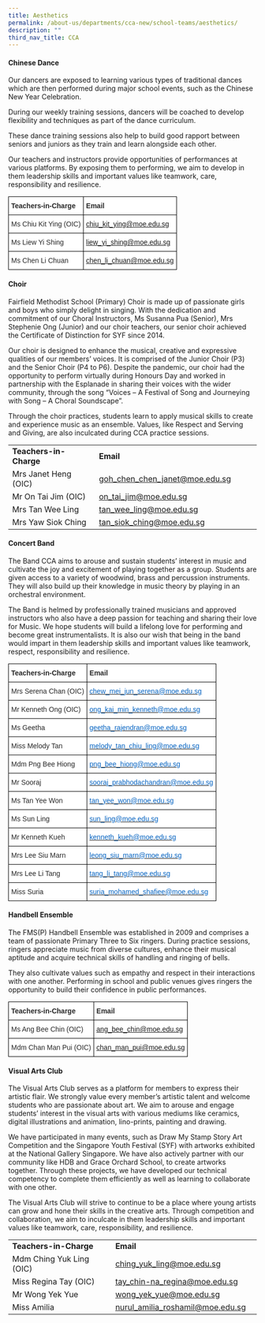 ```yaml
---
title: Aesthetics
permalink: /about-us/departments/cca-new/school-teams/aesthetics/
description: ""
third_nav_title: CCA
---
```

<h4><strong>Chinese Dance</strong></h4>
<p>Our dancers are exposed to learning various types of traditional dances which are then performed during major school events, such as the Chinese New Year Celebration.&nbsp;</p>
<p>During our weekly training sessions, dancers will be coached to develop flexibility and techniques as part of the dance curriculum.&nbsp;</p>
<p>These dance training sessions also help to build good rapport between seniors and juniors as they train and learn alongside each other.&nbsp;</p>
<p>Our teachers and instructors provide opportunities of performances at various platforms. By exposing them to performing, we aim to develop in them leadership skills and important values like teamwork, care, responsibility and resilience.</p>
<style type="text/css">
.tg  {border-collapse:collapse;border-spacing:0;}
.tg td{border-color:black;border-style:solid;border-width:1px;font-family:Arial, sans-serif;font-size:14px;
  overflow:hidden;padding:10px 5px;word-break:normal;}
.tg th{border-color:black;border-style:solid;border-width:1px;font-family:Arial, sans-serif;font-size:14px;
  font-weight:normal;overflow:hidden;padding:10px 5px;word-break:normal;}
.tg .tg-9v25{background-color:#FFF;color:#414CA0;text-align:left;text-decoration:underline;vertical-align:top}
.tg .tg-7zkw{background-color:#FFF;color:#282828;text-align:left;vertical-align:top}
.tg .tg-hr73{background-color:#FFF;color:#282828;font-weight:bold;text-align:left;vertical-align:top}
</style>
<table class="tg">
<thead>
  <tr>
    <th class="tg-hr73"><span style="color:#282828">Teachers-in-Charge</span></th>
    <th class="tg-hr73"><span style="color:#282828">Email</span></th>
  </tr>
</thead>
<tbody>
  <tr>
    <td class="tg-7zkw"><span style="color:#282828">Ms Chiu Kit Ying (OIC)</span></td>
    <td class="tg-9v25"><a href="mailto:chiu_kit_ying@moe.edu.sg">chiu_kit_ying@moe.edu.sg</a></td>
  </tr>
  <tr>
    <td class="tg-7zkw"><span style="color:#282828">Ms Liew Yi Shing</span></td>
    <td class="tg-9v25"><a href="mailto:liew_yi_shing@moe.edu.sg">liew_yi_shing@moe.edu.sg</a></td>
  </tr>
  <tr>
    <td class="tg-7zkw"><span style="color:#282828">Ms Chen Li Chuan</span></td>
    <td class="tg-9v25"><a href="mailto:chen_li_chuan@moe.edu.sg">chen_li_chuan@moe.edu.sg</a></td>
  </tr>
</tbody>
</table>
<h4><strong>Choir</strong></h4>
<p>Fairfield Methodist School (Primary) Choir is made up of passionate girls and boys who simply delight in singing. With the dedication and commitment of our Choral Instructors, Ms Susanna Pua (Senior), Mrs Stephenie Ong (Junior) and our choir teachers, our senior choir achieved the Certificate of Distinction for SYF since 2014.</p>
<p>Our choir is designed to enhance the musical, creative and expressive qualities of our members’ voices. It is comprised of the Junior Choir (P3) and the Senior Choir (P4 to P6). Despite the pandemic, our choir had the opportunity to perform virtually during Honours Day and worked in partnership with the Esplanade in sharing their voices with the wider community, through the song “Voices – A Festival of Song and Journeying with Song – A Choral Soundscape”.</p>
<p>Through the choir practices, students learn to apply musical skills to create and experience music as an ensemble. Values, like Respect and Serving and Giving, are also inculcated during CCA practice sessions.</p>
<table>
<tbody>
<tr>
<td width="186"><strong>Teachers-in-Charge</strong></td>
<td width="327"><strong>Email</strong></td>
</tr>
<tr>
<td width="186">Mrs Janet Heng (OIC)</td>
<td width="327"><a href="mailto:goh_chen_chen_janet@moe.edu.sg">goh_chen_chen_janet@moe.edu.sg</a></td>
</tr>
<tr>
<td width="186">Mr On Tai Jim (OIC)</td>
<td width="327"><a href="mailto:on_tai_jim@moe.edu.sg">on_tai_jim@moe.edu.sg</a></td>
</tr>
<tr>
<td width="186">Mrs Tan Wee Ling</td>
<td width="327"><a href="mailto:tan_wee_ling@moe.edu.sg">tan_wee_ling@moe.edu.sg</a></td>
</tr>
<tr>
<td width="186">Mrs Yaw Siok Ching</td>
<td width="327"><a href="mailto:tan_siok_ching@moe.edu.sg">tan_siok_ching@moe.edu.sg</a></td>
</tr>
</tbody>
</table>
<h4><strong>Concert Band</strong></h4>
<p>The Band CCA aims to arouse and sustain students’ interest in music and cultivate the joy and excitement of playing together as a group. Students are given access to a variety of woodwind, brass and percussion instruments. They will also build up their knowledge in music theory by playing in an orchestral environment.&nbsp;</p>
<p>The Band is helmed by professionally trained musicians and approved instructors who also have a deep passion for teaching and sharing their love for Music. We hope students will build a lifelong love for performing and become great instrumentalists. It is also our wish that being in the band would impart in them leadership skills and important values like teamwork, respect, responsibility and resilience.</p>
<style type="text/css">
.tg  {border-collapse:collapse;border-spacing:0;}
.tg td{border-color:black;border-style:solid;border-width:1px;font-family:Arial, sans-serif;font-size:14px;
  overflow:hidden;padding:10px 5px;word-break:normal;}
.tg th{border-color:black;border-style:solid;border-width:1px;font-family:Arial, sans-serif;font-size:14px;
  font-weight:normal;overflow:hidden;padding:10px 5px;word-break:normal;}
.tg .tg-7zkw{background-color:#FFF;color:#282828;text-align:left;vertical-align:top}
.tg .tg-hr73{background-color:#FFF;color:#282828;font-weight:bold;text-align:left;vertical-align:top}
.tg .tg-wogo{background-color:#FFF;color:#0563C1;text-align:left;text-decoration:underline;vertical-align:top}
</style>
<table class="tg">
<thead>
  <tr>
    <th class="tg-hr73"><span style="color:#282828">Teachers-in-Charge</span></th>
    <th class="tg-hr73"><span style="color:#282828">Email</span></th>
  </tr>
</thead>
<tbody>
  <tr>
    <td class="tg-7zkw"><span style="color:#282828">Mrs Serena Chan (OIC)</span></td>
    <td class="tg-wogo"><a href="mailto:chew_mei_jun_serena@moe.edu.sg"><span style="color:#0563C1">chew_mei_jun_serena@moe.edu.sg</span></a></td>
  </tr>
  <tr>
    <td class="tg-7zkw"><span style="color:#282828">Mr Kenneth Ong (OIC)</span></td>
    <td class="tg-wogo"><a href="mailto:ong_kai_min_kenneth@moe.edu.sg"><span style="color:#0563C1">ong_kai_min_kenneth@moe.edu.sg</span></a></td>
  </tr>
  <tr>
    <td class="tg-7zkw"><span style="color:#282828">Ms Geetha</span></td>
    <td class="tg-wogo"><a href="mailto:geetha_rajendran@moe.edu.sg"><span style="color:#0563C1">geetha_rajendran@moe.edu.sg</span></a></td>
  </tr>
  <tr>
    <td class="tg-7zkw"><span style="color:#282828">Miss Melody Tan</span></td>
    <td class="tg-wogo"><a href="mailto:melody_tan_chiu_ling@moe.edu.sg"><span style="color:#0563C1">melody_tan_chiu_ling@moe.edu.sg</span></a></td>
  </tr>
  <tr>
    <td class="tg-7zkw"><span style="color:#282828">Mdm Png Bee Hiong</span></td>
    <td class="tg-wogo"><a href="mailto:png_bee_hiong@moe.edu.sg"><span style="color:#0563C1">png_bee_hiong@moe.edu.sg</span></a></td>
  </tr>
  <tr>
    <td class="tg-7zkw"><span style="color:#282828">Mr Sooraj</span></td>
    <td class="tg-wogo"><a href="mailto:sooraj_prabhodachandran@moe.edu.sg"><span style="color:#0563C1">sooraj_prabhodachandran@moe.edu.sg</span></a></td>
  </tr>
  <tr>
    <td class="tg-7zkw"><span style="color:#282828">Ms Tan Yee Won</span></td>
    <td class="tg-wogo"><a href="mailto:tan_yee_won@moe.edu.sg"><span style="color:#0563C1">tan_yee_won@moe.edu.sg</span></a></td>
  </tr>
  <tr>
    <td class="tg-7zkw"><span style="color:#282828">Ms Sun Ling</span></td>
    <td class="tg-wogo"><a href="mailto:sun_ling@moe.edu.sg"><span style="color:#0563C1">sun_ling@moe.edu.sg</span></a></td>
  </tr>
  <tr>
    <td class="tg-7zkw"><span style="color:#282828">Mr Kenneth Kueh</span></td>
    <td class="tg-wogo"><a href="mailto:kenneth_kueh@moe.edu.sg"><span style="color:#0563C1">kenneth_kueh@moe.edu.sg</span></a></td>
  </tr>
  <tr>
    <td class="tg-7zkw"><span style="color:#282828">Mrs Lee Siu Marn</span></td>
    <td class="tg-wogo"><a href="mailto:leong_siu_marn@moe.edu.sg"><span style="color:#0563C1">leong_siu_marn@moe.edu.sg</span></a></td>
  </tr>
  <tr>
    <td class="tg-7zkw"><span style="color:#282828">Mrs Lee Li Tang</span></td>
    <td class="tg-wogo"><a href="mailto:tang_li_tang@moe.edu.sg"><span style="color:#0563C1">tang_li_tang@moe.edu.sg</span></a></td>
  </tr>
  <tr>
    <td class="tg-7zkw"><span style="color:#282828">Miss Suria</span></td>
    <td class="tg-wogo"><a href="mailto:suria_mohamed_shafiee@moe.edu.sg"><span style="color:#0563C1">suria_mohamed_shafiee@moe.edu.sg</span></a></td>
  </tr>
</tbody>
</table>
<h4><strong>Handbell Ensemble</strong></h4>
<p>The FMS(P) Handbell Ensemble was established in 2009 and comprises a team of passionate Primary Three to Six ringers. During practice sessions, ringers appreciate music from diverse cultures, enhance their musical aptitude and acquire technical skills of handling and ringing of bells.</p>
<p>They also cultivate values such as empathy and respect in their interactions with one another. Performing in school and public venues gives ringers the opportunity to build their confidence in public performances.</p>
<style type="text/css">
.tg  {border-collapse:collapse;border-spacing:0;}
.tg td{border-color:black;border-style:solid;border-width:1px;font-family:Arial, sans-serif;font-size:14px;
  overflow:hidden;padding:10px 5px;word-break:normal;}
.tg th{border-color:black;border-style:solid;border-width:1px;font-family:Arial, sans-serif;font-size:14px;
  font-weight:normal;overflow:hidden;padding:10px 5px;word-break:normal;}
.tg .tg-9v25{background-color:#FFF;color:#414CA0;text-align:left;text-decoration:underline;vertical-align:top}
.tg .tg-7zkw{background-color:#FFF;color:#282828;text-align:left;vertical-align:top}
.tg .tg-hr73{background-color:#FFF;color:#282828;font-weight:bold;text-align:left;vertical-align:top}
</style>
<table class="tg">
<thead>
  <tr>
    <th class="tg-hr73"><span style="color:#282828">Teachers-in-Charge</span></th>
    <th class="tg-hr73"><span style="color:#282828">Email</span></th>
  </tr>
</thead>
<tbody>
  <tr>
    <td class="tg-7zkw"><span style="color:#282828">Ms Ang Bee Chin (OIC)</span></td>
    <td class="tg-9v25"><a href="mailto:ang_bee_chin@moe.edu.sg">ang_bee_chin@moe.edu.sg</a></td>
  </tr>
  <tr>
    <td class="tg-7zkw"><span style="color:#282828">Mdm Chan Man Pui (OIC)</span></td>
    <td class="tg-9v25"><a href="mailto:chan_man_pui@moe.edu.sg">chan_man_pui@moe.edu.sg</a></td>
  </tr>
</tbody>
</table>
<h4><strong>Visual Arts Club</strong></h4>
<p>The Visual Arts Club&nbsp;serves as a platform for members to express their artistic flair. We strongly value every member’s artistic talent and welcome students who are passionate about art.&nbsp;We aim to arouse and engage students’ interest in the visual arts with various mediums like ceramics, digital illustrations and animation, lino-prints, painting and drawing.</p>
<p>We have participated in many events, such as Draw My Stamp Story Art Competition and the Singapore Youth Festival (SYF) with artworks exhibited at the National Gallery Singapore. We have also actively partner with our community like HDB and Grace Orchard School, to create artworks together. Through these projects, we have developed our technical competency to complete them efficiently as well as learning to collaborate with one other.</p>
<p>The Visual Arts Club will strive to continue to be a place where young artists can grow and hone their skills in the creative arts. Through competition and collaboration,&nbsp;we aim to inculcate in them leadership skills and important values like teamwork, care, responsibility, and resilience.</p>
<table>
<tbody>
<tr>
<td width="210"><strong>Teachers-in-Charge</strong></td>
<td width="281"><strong>Email</strong></td>
</tr>
<tr>
<td width="210">Mdm Ching Yuk Ling (OIC)</td>
<td width="281"><a href="mailto:ching_yuk_ling@moe.edu.sg">ching_yuk_ling@moe.edu.sg</a></td>
</tr>
<tr>
<td width="210">Miss Regina Tay (OIC)</td>
<td width="281"><a href="mailto:tay_chin-na_regina@moe.edu.sg">tay_chin-na_regina@moe.edu.sg</a></td>
</tr>
<tr>
<td width="210">Mr Wong Yek Yue</td>
<td width="281"><a href="mailto:wong_yek_yue@moe.edu.sg">wong_yek_yue@moe.edu.sg</a></td>
</tr>
<tr>
<td width="210">Miss Amilia</td>
<td width="281"><a href="mailto:nurul_amilia_roshamil@moe.edu.sg">nurul_amilia_roshamil@moe.edu.sg</a></td>
</tr>
</tbody>
</table>